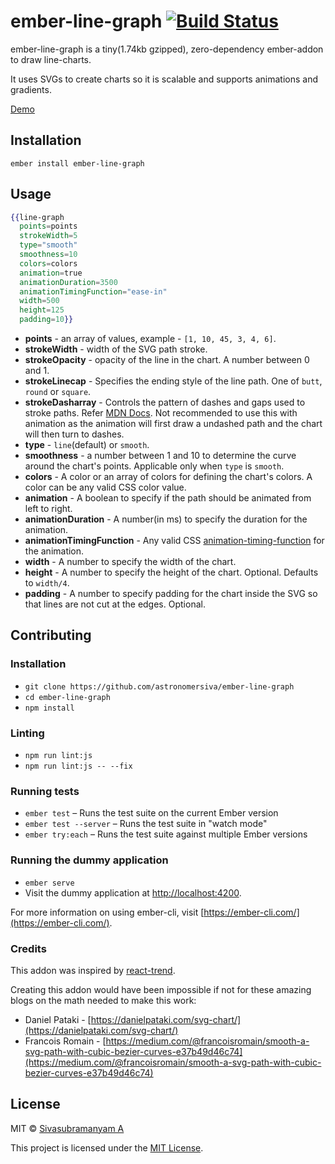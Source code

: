 ember-line-graph [![Build Status](https://travis-ci.org/astronomersiva/ember-line-graph.svg?branch=master)](https://travis-ci.org/astronomersiva/ember-line-graph)
==============================================================================

ember-line-graph is a tiny(1.74kb gzipped), zero-dependency ember-addon to draw line-charts.

It uses SVGs to create charts so it is scalable and supports animations and gradients.

[Demo](https://astronomersiva.github.io/ember-line-graph/)

Installation
------------------------------------------------------------------------------

```
ember install ember-line-graph
```


Usage
------------------------------------------------------------------------------

```handlebars
{{line-graph
  points=points
  strokeWidth=5
  type="smooth"
  smoothness=10
  colors=colors
  animation=true
  animationDuration=3500
  animationTimingFunction="ease-in"
  width=500
  height=125
  padding=10}}
```

* **points** - an array of values, example - `[1, 10, 45, 3, 4, 6]`.
* **strokeWidth** - width of the SVG path stroke.
* **strokeOpacity** - opacity of the line in the chart. A number between 0 and 1.
* **strokeLinecap** - Specifies the ending style of the line path. One of `butt`, `round` or `square`.
* **strokeDasharray** - Controls the pattern of dashes and gaps used to stroke paths. Refer [MDN Docs](https://developer.mozilla.org/en-US/docs/Web/SVG/Attribute/stroke-dasharray). Not recommended to use this with animation as the animation will first draw a undashed path and the chart will then turn to dashes.
* **type** - `line`(default) or `smooth`.
* **smoothness** - a number between 1 and 10 to determine the curve around the chart's points. Applicable only when `type` is `smooth`.
* **colors** - A color or an array of colors for defining the chart's colors. A color can be any valid CSS color value.
* **animation** - A boolean to specify if the path should be animated from left to right.
* **animationDuration** - A number(in ms) to specify the duration for the animation.
* **animationTimingFunction** - Any valid CSS [animation-timing-function](https://developer.mozilla.org/en-US/docs/Web/CSS/animation-timing-function) for the animation.
* **width** - A number to specify the width of the chart.
* **height** - A number to specify the height of the chart. Optional. Defaults to `width/4`.
* **padding** - A number to specify padding for the chart inside the SVG so that lines are not cut at the edges. Optional.




Contributing
------------------------------------------------------------------------------

### Installation

* `git clone https://github.com/astronomersiva/ember-line-graph`
* `cd ember-line-graph`
* `npm install`

### Linting

* `npm run lint:js`
* `npm run lint:js -- --fix`

### Running tests

* `ember test` – Runs the test suite on the current Ember version
* `ember test --server` – Runs the test suite in "watch mode"
* `ember try:each` – Runs the test suite against multiple Ember versions

### Running the dummy application

* `ember serve`
* Visit the dummy application at [http://localhost:4200](http://localhost:4200).

For more information on using ember-cli, visit [https://ember-cli.com/](https://ember-cli.com/).

### Credits

This addon was inspired by [react-trend](https://github.com/unsplash/react-trend).

Creating this addon would have been impossible if not for these amazing blogs on the math needed to make this work:

* Daniel Pataki - [https://danielpataki.com/svg-chart/](https://danielpataki.com/svg-chart/)
* Francois Romain - [https://medium.com/@francoisromain/smooth-a-svg-path-with-cubic-bezier-curves-e37b49d46c74](https://medium.com/@francoisromain/smooth-a-svg-path-with-cubic-bezier-curves-e37b49d46c74)

License
------------------------------------------------------------------------------
MIT © [Sivasubramanyam A](https://sivasubramanyam.me)

This project is licensed under the [MIT License](LICENSE.md).
